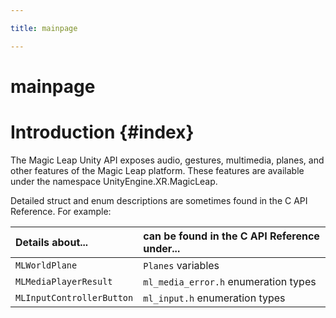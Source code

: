 ```yaml
---

title: mainpage

---
```



# mainpage





# Introduction  {#index}

The Magic Leap Unity API exposes audio, gestures, multimedia, planes, and other features of the Magic Leap platform. These features are available under the namespace UnityEngine.XR.MagicLeap.

Detailed struct and enum descriptions are sometimes found in the C API Reference. For example:

|Details about... | can be found in the C API Reference under... |
|:--|:--|
|`MLWorldPlane` | `Planes` variables|
|`MLMediaPlayerResult`|`ml_media_error.h` enumeration types|
| `MLInputControllerButton`|`ml_input.h` enumeration types |


